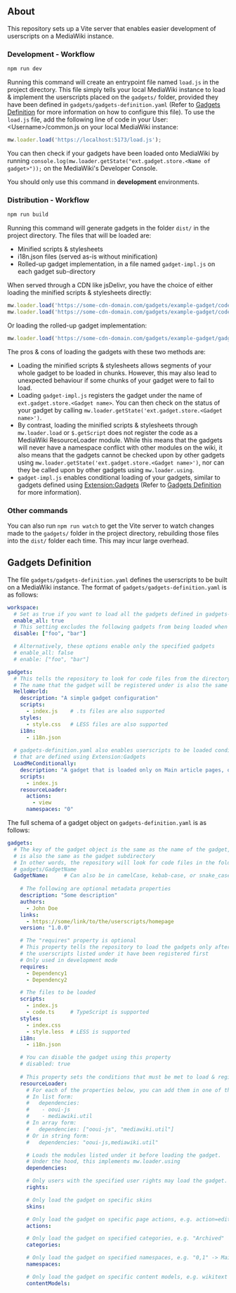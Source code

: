 ## About
This repository sets up a Vite server that enables easier development of userscripts on a MediaWiki instance.

### Development - Workflow

```sh
npm run dev
```
Running this command will create an entrypoint file named `load.js` in the project directory. This file simply tells your local MediaWiki instance to load & implement the userscripts placed on the `gadgets/` folder, provided they have been defined in `gadgets/gadgets-definition.yaml` (Refer to [Gadgets Definition](#gadgets-definition) for more information on how to configure this file). To use the `load.js` file, add the following line of code in your User:&lt;Username&gt;/common.js on your local MediaWiki instance:
```js
mw.loader.load('https://localhost:5173/load.js');
```

You can then check if your gadgets have been loaded onto MediaWiki by running `console.log(mw.loader.getState("ext.gadget.store.<Name of gadget>"));` on the MediaWiki's Developer Console.

You should only use this command in **development** environments.

### Distribution - Workflow

```sh
npm run build
```
Running this command will generate gadgets in the folder `dist/` in the project directory. The files that will be loaded are:
 - Minified scripts & stylesheets
 - i18n.json files (served as-is without minification)
 - Rolled-up gadget implementation, in a file named `gadget-impl.js` on each gadget sub-directory

When served through a CDN like jsDelivr, you have the choice of either loading the minified scripts & stylesheets directly:
```js
mw.loader.load('https://some-cdn-domain.com/gadgets/example-gadget/code.js');
mw.loader.load('https://some-cdn-domain.com/gadgets/example-gadget/code.css', 'text/css');
```

Or loading the rolled-up gadget implementation:
```js
mw.loader.load('https://some-cdn-domain.com/gadgets/example-gadget/gadget-impl.js');
```

The pros & cons of loading the gadgets with these two methods are:
 - Loading the minified scripts & stylesheets allows segments of your whole gadget to be loaded in chunks. However, this may also lead to unexpected behaviour if some chunks of your gadget were to fail to load.
 - Loading `gadget-impl.js` registers the gadget under the name of `ext.gadget.store.<Gadget name>`. You can then check on the status of your gadget by calling `mw.loader.getState('ext.gadget.store.<Gadget name>')`.
 - By contrast, loading the minified scripts & stylesheets through `mw.loader.load` or `$.getScript` does not register the code as a MediaWiki ResourceLoader module. While this means that the gadgets will never have a namespace conflict with other modules on the wiki, it also means that the gadgets cannot be checked upon by other gadgets using `mw.loader.getState('ext.gadget.store.<Gadget name>')`, nor can they be called upon by other gadgets using `mw.loader.using`.
 - `gadget-impl.js` enables conditional loading of your gadgets, similar to gadgets defined using [Extension:Gadgets](https://www.mediawiki.org/wiki/Extension:Gadgets#Options) (Refer to [Gadgets Definition](#gadgets-definition) for more information). 

### Other commands
You can also run `npm run watch` to get the Vite server to watch changes made to the `gadgets/` folder in the project directory, rebuilding those files into the `dist/` folder each time. This may incur large overhead. 

## Gadgets Definition
The file `gadgets/gadgets-definition.yaml` defines the userscripts to be built on a MediaWiki instance. The format of `gadgets/gadgets-definition.yaml` is as follows:
```yaml
workspace:
  # Set as true if you want to load all the gadgets defined in gadgets-definition.yaml
  enable_all: true
  # This setting excludes the following gadgets from being loaded when enable_all = true
  disable: ["foo", "bar"]

  # Alternatively, these options enable only the specified gadgets
  # enable_all: false
  # enable: ["foo", "bar"]

gadgets:
  # This tells the repository to look for code files from the directory /gadgets/HelloWorld
  # The name that the gadget will be registered under is also the same as the subdirectory 
  HelloWorld:
    description: "A simple gadget configuration"
    scripts:
      - index.js    # .ts files are also supported
    styles:
      - style.css   # LESS files are also supported
    i18n:
      - i18n.json
  
  # gadgets-definition.yaml also enables userscripts to be loaded conditionally, like userscripts 
  # that are defined using Extension:Gadgets
  LoadMeConditionally:
    description: "A gadget that is loaded only on Main article pages, on action=view"
    scripts:
      - index.js
    resourceLoader:
      actions:
        - view
      namespaces: "0"
```

The full schema of a gadget object on `gadgets-definition.yaml` is as follows:
```yaml
gadgets:
  # The key of the gadget object is the same as the name of the gadget, which
  # is also the same as the gadget subdirectory
  # In other words, the repository will look for code files in the folder
  # gadgets/GadgetName
  GadgetName:     # Can also be in camelCase, kebab-case, or snake_case
    
    # The following are optional metadata properties
    description: "Some description"
    authors:
      - John Doe
    links: 
      - https://some/link/to/the/userscripts/homepage
    version: "1.0.0"

    # The "requires" property is optional
    # This property tells the repository to load the gadgets only after 
    # the userscripts listed under it have been registered first
    # Only used in development mode
    requires:
      - Dependency1
      - Dependency2

    # The files to be loaded
    scripts:
      - index.js
      - code.ts     # TypeScript is supported
    styles:
      - index.css
      - style.less  # LESS is supported
    i18n:
      - i18n.json

    # You can disable the gadget using this property
    # disabled: true
  
    # This property sets the conditions that must be met to load & register the module
    resourceLoader:
      # For each of the properties below, you can add them in one of the following ways:
      # In list form:
      #   dependencies:
      #    - ooui-js
      #    - mediawiki.util
      # In array form:
      #   dependencies: ["ooui-js", "mediawiki.util"]
      # Or in string form:
      #   dependencies: "ooui-js,mediawiki.util"

      # Loads the modules listed under it before loading the gadget.
      # Under the hood, this implements mw.loader.using
      dependencies:

      # Only users with the specified user rights may load the gadget.
      rights:

      # Only load the gadget on specific skins
      skins:

      # Only load the gadget on specific page actions, e.g. action=edit
      actions:

      # Only load the gadget on specified categories, e.g. "Archived"
      categories:

      # Only load the gadget on specified namespaces, e.g. "0,1" -> Main & Talk
      namespaces:

      # Only load the gadget on specific content models, e.g. wikitext
      contentModels:
``` 